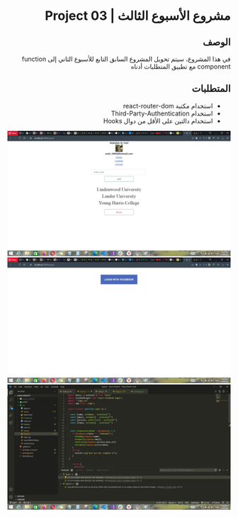  <div dir="rtl">
  
# مشروع الأسبوع الثالث | Project 03 
## الوصف
في هذا المشروع، سيتم تحويل المشروع السابق التابع للأسبوع الثاني إلى function component مع تطبيق المتطلبات أدناه
## المتطلبات
- استخدام مكتبة react-router-dom 
- استخدام Third-Party-Authentication 
- استخدام دالتين على الأقل من دوال Hooks

![](https://raw.githubusercontent.com/Abdullah-ALHaif/Project03/main/3-Project.jpg)
![](https://raw.githubusercontent.com/Abdullah-ALHaif/Project03/main/2-3rd%20party%20using%20FB.jpg)
![](https://raw.githubusercontent.com/Abdullah-ALHaif/Project03/main/1-Converted%20to%20function%20and%20used%20hooks.jpg)
  
</div>
